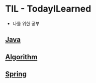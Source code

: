 # TIL - TodayILearned
- 나를 위한 공부

## [Java](https://github.com/kjygo109/TodayILearned/blob/main/Java/Java.md)
## [Algorithm](https://github.com/kjygo109/TodayILearned/blob/main/Algorithm/Algorithm.md)
## [Spring](https://github.com/kjygo109/TodayILearned/blob/main/Spring/Spring.md)


